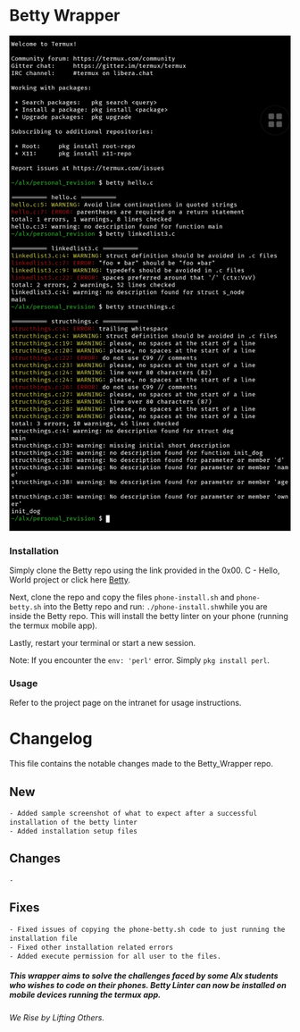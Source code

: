 # Betty Wrapper

![Sample Image](SmartSelect_20230819-233756_Termux.jpg)

### Installation

Simply clone the Betty repo using the link provided in the 0x00. C - Hello, World project or click here [Betty](https://github.com/alx-tools/Betty).

Next, clone the repo and copy the files `phone-install.sh` and `phone-betty.sh` into the Betty repo and run: `./phone-install.sh`while you are inside the Betty repo. This will install the betty linter on your phone (running the termux mobile app).

Lastly, restart your terminal or start a new session.

Note: If you encounter the `env: 'perl'` error. Simply `pkg install perl`.


### Usage

Refer to the project page on the intranet for usage instructions.


# Changelog
This file contains the notable changes made to the Betty_Wrapper repo.

## New
	- Added sample screenshot of what to expect after a successful installation of the betty linter
	- Added installation setup files


## Changes 
	-

## Fixes
	- Fixed issues of copying the phone-betty.sh code to just running the installation file
	- Fixed other installation related errors
    - Added execute permission for all user to the files.



##### This wrapper aims to solve the challenges faced by some Alx students who wishes to code on their phones. Betty Linter can now be installed on mobile devices running the termux app.

###### We Rise by Lifting Others.
